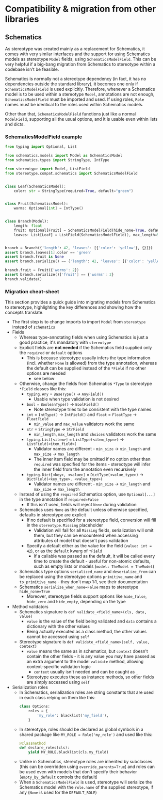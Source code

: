 # Compatibility & migration from other libraries

## Schematics

As stereotype was created mainly as a replacement for Schematics, it comes with very similar interfaces and the support
for using Schematics models as stereotype `Model` fields, using `SchematicsModelField`. This can be very helpful
if a big-bang migration from Schematics to stereotype within a codebase isn't be feasible.

Schematics is normally not a stereotype dependency (in fact, it has no dependencies outside the standard library),
it becomes one only if `SchematicsModelField` is used explicitly. Therefore, whenever a Schematics model is to be used
within a stereotype `Model`, annotations are not enough, `SchematicsModelField` must be imported and used.
If using roles, `Role` names must be identical to the roles used within Schematics models.

Other than that, `SchematicsModelField` functions just like a normal `ModelField`, supporting all the usual options,
and it is usable even within lists and dicts.

### SchematicsModelField example

```python
from typing import Optional, List

from schematics.models import Model as SchematicsModel
from schematics.types import StringType, IntType

from stereotype import Model, ListField
from stereotype.compat.schematics import SchematicsModelField


class Leaf(SchematicsModel):
    color: str = StringType(required=True, default="green")


class Fruit(SchematicsModel):
    worms: Optional[int] = IntType()


class Branch(Model):
    length: float
    fruit: Optional[Fruit] = SchematicsModelField(hide_none=True, default=None)
    leaves: List[Leaf] = ListField(SchematicsModelField(), max_length=50)


branch = Branch({'length': 42, 'leaves': [{'color': 'yellow'}, {}]})
assert branch.leaves[1].color == 'green'
assert branch.fruit is None
assert branch.serialize() == {'length': 42, 'leaves': [{'color': 'yellow'}, {'color': 'green'}]}

branch.fruit = Fruit({'worms': 2})
assert branch.serialize()['fruit'] == {'worms': 2}
branch.validate()
```

### Migration cheat-sheet

This section provides a quick guide into migrating models from Schematics to stereotype,
highlighting the key differences and showing how the concepts translate.

* The first step is to change imports to import `Model` from `stereotype` instead of `schematics`
* Fields
  * Whereas type-annotating fields when using Schematics is just a good practice, it's mandatory with `stereotype`
  * Explicit fields are **not needed** if the Schematics field supplied only the `required` or `default` options
    * This is because stereotype usually infers the type information (incl. whether `None` is allowed) from the 
      type annotation, whereas the default can be supplied instead of the `*Field` if no other options are needed
      - see below
  * Otherwise, change the fields from Schematics `*Type` to stereotype `*Field` classes like this:
    * `typing.Any` = `BaseType()` -> `AnyField()`
      * Usable when type validation is not desired
    * `bool` = `BooleanType()` -> `BoolField()`
      * Note stereotype tries to be consistent with the type names
    * `int` = `IntType()` -> `IntField()` and `float` = `FloatType` -> `FloatField`
      * `min_value` and `max_value` validators work the same
    * `str` = `StringType` -> `StrField`
      * `min_length`, `max_length` and `choices` validators work the same
    * `typing.List[<item>]` = `ListType(<item_type>)` -> `ListField(<item_field>)`
      * Validator names are different - `min_size` -> `min_length` and `max_size` -> `max_length`
      * The inner item field may be omitted if no option other than `required` was specified for the items - 
        stereotype will infer the inner field from the annotation even recursively
    * `typing.Dict[<key>, <value>]` = `DictType(<value_type>)` -> `DictField(<key_type>, <value_type>)`
      * Validator names are different - `min_size` -> `min_length` and `max_size` -> `max_length`
  * Instead of using the `required` Schematics option, use `Optional[...]` in the type annotation if `required=False`
    * If this isn't used, fields will reject `None` during validation
  * Schematics uses `None` as the default unless otherwise specified, defaults in stereotype are explicit
    * If no default is specified for a stereotype field, conversion will fill in the `stereotype.Missing` placeholder
      * Validation will fail for all `Missing` fields, serialization will omit them, but they can be encountered when
        accessing attributes of model that doesn't pass validation
    * Specify a default either as the value for the field (`value: int = 42`), or as the `default` kwarg of `*Field`
      * If a callable was passed as the default, it will be called every time to create the default -
        useful for non-atomic defaults, such as empty lists or models (`model: TheModel = TheModel`)
  * Schematics type options `serialized_name` and `deserialize_from` can be replaced using the stereotype options
    `primitive_name` and `to_primitive_name` - they don't map 1:1, see their documentation
  * Schematics `serialize_when_none=False` maps to stereotype `hide_none=True`
    * Moreover, stereotype fields support options like `hide_false`, `hide_zero` and `hide_empty`, depending on the type
* Method validators
  * Schematics signature is `def validate_<field_name>(cls, data, value)`
    * `value` is the value of the field being validated and `data` contains a dictionary with the other values
    * Being actually executed as a class method, the other values cannot be accessed using `self`
  * Stereotype signature is `def validate_<field_name>(self, value, context)`
    * `value` means the same as in schematics, but `context` doesn't contain the other fields - it is any value you
      may have passed as an extra argument to the model `validate` method, allowing context-specific validation logic
      * `context` usually isn't needed and can be caught as `_`
    * Stereotype executes these as instance methods, so other fields are simply accessed using `self`
* Serialization roles
  * In Schematics, serialization roles are string constants that are used in each class relying on them like this:
    ```python
    class Options:
        roles = {
            'my_role': blacklist('my_field'),
        }
    ```
  * In stereotype, roles should be declared as global symbols in a shared package like `MY_ROLE = Role('my_role')`
    and used like this:
    ```python
    @classmethod
    def declare_roles(cls):
        yield MY_ROLE.blacklist(cls.my_field)
    ```
  * Unlike in Schematics, stereotype roles are inherited by subclasses
    (this can be overridden using `override_parents=True`)
    and roles can be used even with models that don't specify their behavior (`empty_by_default` controls the default)
  * When a `SchematicsModelField` is used, stereotype will serialize the Schematics model with the `role.name`
    of the supplied stereotype, if any (`None` is used for the `DEFAULT_ROLE`)
